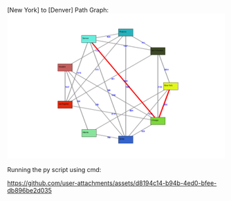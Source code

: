 
[New York] to [Denver] Path Graph:
<img src="https://github.com/W437/CityRoutePlanner/blob/main/pyt/graph.png">

Running the py script using cmd:



https://github.com/user-attachments/assets/d8194c14-b94b-4ed0-bfee-db896be2d035


